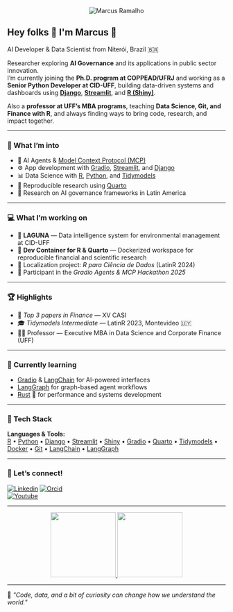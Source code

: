 <p align="center">
  <img src="https://komarev.com/ghpvc/?username=nextmarte&color=red&style=for-the-badge&label=VISUALIZAÇÕES+DESTE+PERFIL" alt="Marcus Ramalho" />
</p>

## Hey folks 👋 I'm Marcus 🚀  

AI Developer & Data Scientist from Niterói, Brazil 🇧🇷  

Researcher exploring **AI Governance** and its applications in public sector innovation.  
I’m currently joining the **Ph.D. program at COPPEAD/UFRJ** and working as a **Senior Python Developer at CID-UFF**, building data-driven systems and dashboards using **[Django](https://www.djangoproject.com/)**, **[Streamlit](https://streamlit.io/)**, and **[R (Shiny)](https://shiny.posit.co/)**.  

Also a **professor at UFF’s MBA programs**, teaching **Data Science, Git, and Finance with R**, and always finding ways to bring code, research, and impact together.  

---

### 🧠 What I’m into
- 🧩 AI Agents & [Model Context Protocol (MCP)](https://modelcontextprotocol.io/)
- ⚙️ App development with [Gradio](https://www.gradio.app/), [Streamlit](https://streamlit.io/), and [Django](https://www.djangoproject.com/)
- 📊 Data Science with [R](https://www.r-project.org/), [Python](https://www.python.org/), and [Tidymodels](https://www.tidymodels.org/)
- 📘 Reproducible research using [Quarto](https://quarto.org/)
- 🧠 Research on AI governance frameworks in Latin America  

---

### 💻 What I’m working on
- 🌊 **LAGUNA** — Data intelligence system for environmental management at CID-UFF  
- 🧱 **Dev Container for R & Quarto** — Dockerized workspace for reproducible financial and scientific research  
- 📗 Localization project: *R para Ciência de Dados* (LatinR 2024)  
- 🧩 Participant in the *Gradio Agents & MCP Hackathon 2025*  

---

### 🏆 Highlights
- 🥉 *Top 3 papers in Finance* — XV CASI  
- 🎓 *Tidymodels Intermediate* — LatinR 2023, Montevideo 🇺🇾  
- 👨‍🏫 Professor — Executive MBA in Data Science and Corporate Finance (UFF)  

---

### 🌱 Currently learning
- [Gradio](https://www.gradio.app/) & [LangChain](https://www.langchain.com/) for AI-powered interfaces  
- [LangGraph](https://github.com/langchain-ai/langgraph) for graph-based agent workflows  
- [Rust](https://www.rust-lang.org/) 🦀 for performance and systems development  

---

### 🧰 Tech Stack
**Languages & Tools:**  
[R](https://www.r-project.org/) • [Python](https://www.python.org/) • [Django](https://www.djangoproject.com/) • [Streamlit](https://streamlit.io/) • [Shiny](https://shiny.posit.co/) • [Gradio](https://www.gradio.app/) • [Quarto](https://quarto.org/) • [Tidymodels](https://www.tidymodels.org/) • [Docker](https://www.docker.com/) • [Git](https://git-scm.com/) • [LangChain](https://www.langchain.com/) • [LangGraph](https://github.com/langchain-ai/langgraph)  

---

### 💬 Let’s connect!
[![Linkedin](https://img.shields.io/badge/LinkedIn-blue?style=for-the-badge&logo=Linkedin)](https://www.linkedin.com/in/marcus-ramalho-8a440545/)
[![Orcid](https://img.shields.io/badge/Orcid-green.svg?style=for-the-badge&logo=orcid)](https://orcid.org/0009-0003-9282-7098)
<br>
[![Youtube](https://img.shields.io/youtube/channel/views/UCL1aCShE8iFsqfMqglIFNcw?style=social)](https://www.youtube.com/channel/UCL1aCShE8iFsqfMqglIFNcw)

---

<div align="center">
  <a href="https://github.com/nextmarte">
    <img height="150em" src="https://github-readme-stats.vercel.app/api?username=nextmarte&show_icons=true&theme=dark&include_all_commits=true&count_private=true"/>
    <img height="150em" src="https://github-readme-stats.vercel.app/api/top-langs/?username=nextmarte&layout=compact&langs_count=10&theme=dark&hide=LUA,SCSS,html,tex,jupyter%20notebook&hide_progress=true"/>
  </a>
</div>

---

🧩 *"Code, data, and a bit of curiosity can change how we understand the world."*  
